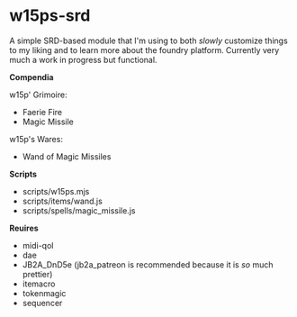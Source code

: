 # w15ps-srd

A simple SRD-based module that I'm using to both _slowly_ customize things to my liking and to learn more about the foundry platform. Currently very much a work in progress but functional.

__Compendia__

w15p' Grimoire:
* Faerie Fire
* Magic Missile

w15p's Wares:
* Wand of Magic Missiles

__Scripts__

* scripts/w15ps.mjs
* scripts/items/wand.js
* scripts/spells/magic_missile.js

__Reuires__
* midi-qol
* dae
* JB2A_DnD5e (jb2a_patreon is recommended because it is _so_ much prettier)
* itemacro
* tokenmagic
* sequencer